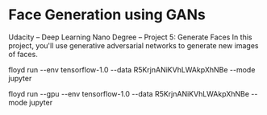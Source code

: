 # Face Generation using GANs
Udacity – Deep Learning Nano Degree – Project 5: Generate Faces
In this project, you'll use generative adversarial networks to generate new images of faces.

floyd run --env tensorflow-1.0 --data R5KrjnANiKVhLWAkpXhNBe --mode jupyter

floyd run --gpu --env tensorflow-1.0 --data R5KrjnANiKVhLWAkpXhNBe --mode jupyter